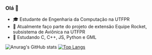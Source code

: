 ### Olá 👋

- 🎓 Estudante de Engenharia da Computação na UTFPR
- 🚀 Atualmente faço parte do projeto de extensão Equipe Rocket, subsistema de Aviônica na UTFPR
- 🌱 Estudando C, C++, JS, Python e GML

![Anurag's GitHub stats](https://github-readme-stats.vercel.app/api?username=mateusmcamargo&hide=stars&show_icons=true&bg_color=66000000&title_color=FF0053&text_color=777777&icon_color=E72C61&hide_border=true)
[![Top Langs](https://github-readme-stats.vercel.app/api/top-langs/?username=mateusmcamargo&layout=compact&bg_color=66000000&title_color=FF0053&text_color=777777&hide_border=true)](https://github.com/anuraghazra/github-readme-stats)
